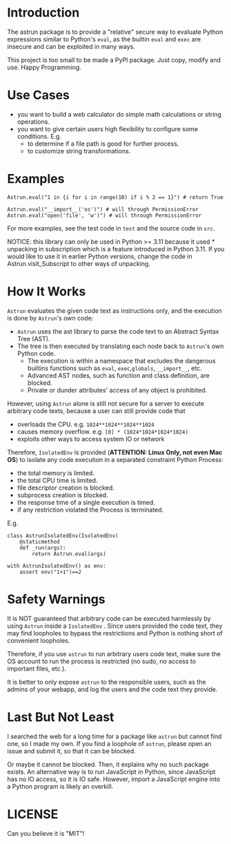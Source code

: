 # Introduction

The astrun package is to provide a "relative" secure way to evaluate Python expressions similar to Python's `eval`,
as the builtin `eval` and `exec` are insecure and can be exploited in many ways.

This project is too small to be made a PyPI package. Just copy, modify and use. Happy Programming.

# Use Cases

- you want to build a web calculator do simple math calculations or string operations.
- you want to give certain users high flexibility to configure some conditions. E.g.
    - to determine if a file path is good for further process.
    - to customize string transformations.

# Examples

```
Astrun.eval("1 in {i for i in range(10) if i % 2 == 1}") # return True

Astrun.eval("__import__('os')") # will through PermissionError
Astrun.eval("open('file', 'w')") # will through PermissionError
```

For more examples, see the test code in `test` and the source code in `src`.

NOTICE: this library can only be used in Python >= 3.11 because it used * unpacking in subscription which is a
feature introduced in Python 3.11. If you would like to use it in earlier Python versions, change the code in
Astrun.visit_Subscript to other ways of unpacking.

# How It Works

`Astrun` evaluates the given code text as instructions only, and the execution is done by `Astrun`'s own code:

- `Astrun` uses the ast library to parse the code text to an Abstract Syntax Tree (AST).
- The tree is then executed by translating each node back to `Astrun`'s own Python code.
    - The execution is within a namespace that excludes the dangerous builtins functions such as
      `eval`, `exec`,`globals`, `__import__`, etc.
    - Advanced AST nodes, such as function and class definition, are blocked.
    - Private or dunder attributes' access of any object is prohibited.

However, using `Astrun` alone is still not secure for a server to execute arbitrary code texts, because a user
can still provide code that

- overloads the CPU. e.g. `1024**1024**1024**1024`
- causes memory overflow. e.g. `[0] * (1024*1024*1024*1024)`
- exploits other ways to access system IO or network

Therefore, `IsolatedEnv` is provided (**ATTENTION: Linux Only, not even Mac OS**) to isolate any code execution in a
separated constraint Python Process:

- the total memory is limited.
- the total CPU time is limited.
- file descriptor creation is blocked.
- subprocess creation is blocked.
- the response time of a single execution is timed.
- if any restriction violated the Process is terminated.

E.g.

```
class AstrunIsolatedEnv(IsolatedEnv)
    @staticmethod
    def _run(args):
        return Astrun.eval(args)

with AstrunIsolatedEnv() as env:
    assert env("1+1")==2
```

# Safety Warnings

It is NOT guaranteed that arbitrary code can be executed harmlessly by using `Astrun` inside a `IsolatedEnv` . Since
users provided the code text, they may find loopholes to bypass the restrictions and Python is nothing short of
convenient loopholes.

Therefore, if you use `astrun` to run arbitrary users code text, make sure the OS account to run the process is
restricted (no sudo, no access to important files, etc.).

It is better to only expose `astrun` to the responsible users, such as the admins of your webapp, and log the users and
the code text they provide.

# Last But Not Least

I searched the web for a long time for a package like `astrun` but cannot find one, so I made my own. If you find a
loophole of `astrun`, please open an issue and submit it, so that it can be blocked.

Or maybe it cannot be blocked. Then, it explains why no such package exists. An alternative way is to run JavaScript in
Python, since JavaScript has no IO access, so it is IO safe. However, import a JavaScript engine into a Python
program is likely an overkill.

# LICENSE

Can you believe it is "MIT"!
